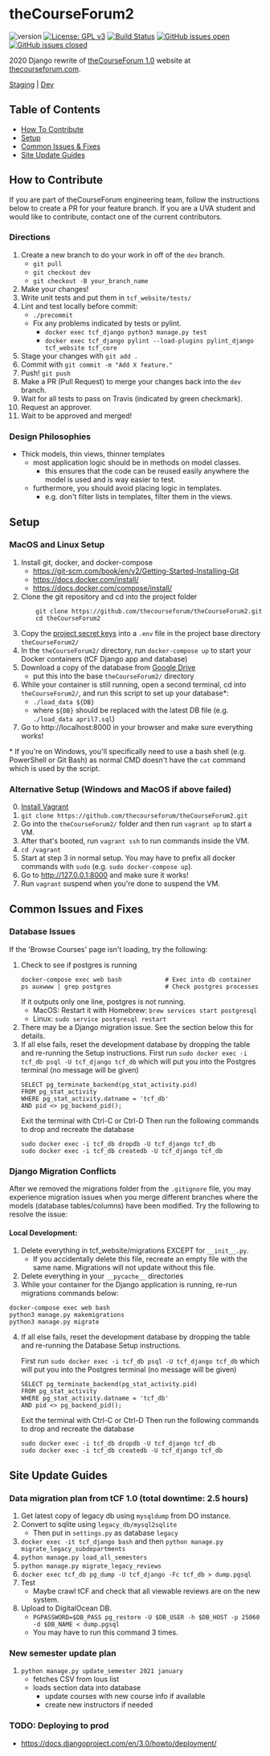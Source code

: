 
# theCourseForum2
![version](https://img.shields.io/badge/version-1.0.0-blue.svg) [![License: GPL v3](https://img.shields.io/badge/License-GPLv3-blue.svg)](https://www.gnu.org/licenses/gpl-3.0)
[![Build Status](https://travis-ci.com/thecourseforum/theCourseForum2.svg?branch=master)](https://travis-ci.com/thecourseforum/theCourseForum2) [![GitHub issues open](https://img.shields.io/github/issues/thecourseforum/theCourseForum2.svg?maxAge=2592000)]() [![GitHub issues closed](https://img.shields.io/github/issues-closed-raw/thecourseforum/theCourseForum2.svg?maxAge=2592000)]()

2020 Django rewrite of [theCourseForum 1.0](https://github.com/thecourseforum/theCourseForum) website at [thecourseforum.com](https://thecourseforum.com/).

[Staging](http://thecourseforum-staging.herokuapp.com/) | [Dev](http://thecourseforum-dev.herokuapp.com/)

## Table of Contents
* [How To Contribute](#how-to-contribute)
* [Setup](#setup)
* [Common Issues & Fixes](#common-issues-and-fixes)
* [Site Update Guides](#site-update-guides)


## How to Contribute
If you are part of theCourseForum engineering team, follow the instructions below to create a PR for your feature branch. If you are a UVA student and would like to contribute, contact one of the current contributors.

### Directions
1. Create a new branch to do your work in off of the `dev` branch.
    - `git pull`
    - `git checkout dev`
    - `git checkout -B your_branch_name`
2. Make your changes!
3. Write unit tests and put them in `tcf_website/tests/`
4. Lint and test locally before commit:
    - `./precommit`
    - Fix any problems indicated by tests or pylint.
        - `docker exec tcf_django python3 manage.py test`
        - `docker exec tcf_django pylint --load-plugins pylint_django tcf_website tcf_core`
4. Stage your changes with `git add .`
5. Commit with `git commit -m "Add X feature."`
6. Push! `git push`
7. Make a PR (Pull Request) to merge your changes back into the `dev` branch.
8. Wait for all tests to pass on Travis (indicated by green checkmark).
9. Request an approver.
10. Wait to be approved and merged!

### Design Philosophies
- Thick models, thin views, thinner templates
    - most application logic should be in methods on model classes.
        - this ensures that the code can be reused easily anywhere the model is used and is way easier to test.
    - furthermore, you should avoid placing logic in templates.
        - e.g. don't filter lists in templates, filter them in the views.


## Setup
### MacOS and Linux Setup
1. Install git, docker, and docker-compose
    - https://git-scm.com/book/en/v2/Getting-Started-Installing-Git
    - https://docs.docker.com/install/
    - https://docs.docker.com/compose/install/
2. Clone the git repository and cd into the project folder
    ```
        git clone https://github.com/thecourseforum/theCourseForum2.git
        cd theCourseForum2
    ```
3. Copy the [project secret keys](https://docs.google.com/document/d/1HsuJOf-5oZljQK_k02CQhFbqw1q-pD_1-mExvyC1TV0/edit?usp=sharing) into a `.env` file in the project base directory `theCourseForum2/`
4. In the `theCourseForum2/` directory, run `docker-compose up` to start your Docker containers (tCF Django app and database)
5. Download a copy of the database from [Google Drive](https://drive.google.com/open?id=1ubiiOj-jfzoBKaMK6pFEkFXdSqMuD-22)
    - put this into the base `theCourseForum2/` directory
6. While your container is still running, open a second terminal, cd into `theCourseForum2/`, and run this script to set up your database*:
    - `./load_data ${DB}` 
    - where `${DB}` should be replaced with the latest DB file (e.g. `./load_data april7.sql`)
7. Go to http://localhost:8000 in your browser and make sure everything works!

\* If you're on Windows, you'll specifically need to use a bash shell (e.g. PowerShell or Git Bash) as normal CMD doesn't have the `cat` command which is used by the script.
### Alternative Setup (Windows and MacOS if above failed)
0. [Install Vagrant](https://www.vagrantup.com/intro/getting-started/install.html)
1. `git clone https://github.com/thecourseforum/theCourseForum2.git`
2. Go into the `theCourseForum2/` folder and then run `vagrant up` to start a VM.
3. After that's booted, run `vagrant ssh` to run commands inside the VM.
4. `cd /vagrant`
5. Start at step 3 in normal setup. You may have to prefix all docker commands with `sudo` (e.g. `sudo docker-compose up`).
6. Go to http://127.0.0.1:8000 and make sure it works!
7. Run `vagrant` suspend when you're done to suspend the VM.


## Common Issues and Fixes

### Database Issues
If the 'Browse Courses' page isn't loading, try the following:
1. Check to see if postgres is running
    ```
    docker-compose exec web bash            # Exec into db container
    ps auxwww | grep postgres               # Check postgres processes
    ```
    If it outputs only one line, postgres is not running. 
    - MacOS: Restart it with Homebrew: `brew services start postgresql`
    - Linux: `sudo service postgresql restart`
2. There may be a Django migration issue. See the section below this for details.
3. If all else fails, reset the development database by dropping the table and re-running the Setup instructions.
    First run `sudo docker exec -i tcf_db psql -U tcf_django tcf_db` which will put you into the Postgres terminal (no message will be given)
    ```
    SELECT pg_terminate_backend(pg_stat_activity.pid)
    FROM pg_stat_activity
    WHERE pg_stat_activity.datname = 'tcf_db'
    AND pid <> pg_backend_pid();
    ```
    Exit the terminal with Ctrl-C or Ctrl-D
    Then run the following commands to drop and recreate the database
    ```
    sudo docker exec -i tcf_db dropdb -U tcf_django tcf_db
    sudo docker exec -i tcf_db createdb -U tcf_django tcf_db
    ```

### Django Migration Conflicts
After we removed the migrations folder from the `.gitignore` file, you may experience migration issues when you merge different branches where the models (database tables/columns) have been modified. Try the following to resolve the issue:

#### Local Development:
1. Delete everything in tcf_website/migrations EXCEPT for `__init__.py`.
    - If you accidentally delete this file, recreate an empty file with the same name. Migrations will not update without this file.
2. Delete everything in your `__pycache__` directories
3. While your container for the Django application is running, re-run migrations commands below:
```
docker-compose exec web bash
python3 manage.py makemigrations
python3 manage.py migrate
```
4. If all else fails, reset the development database by dropping the table and re-running the Database Setup instructions.

    First run `sudo docker exec -i tcf_db psql -U tcf_django tcf_db` which will put you into the Postgres terminal (no message will be given)
    ```
    SELECT pg_terminate_backend(pg_stat_activity.pid)
    FROM pg_stat_activity
    WHERE pg_stat_activity.datname = 'tcf_db'
    AND pid <> pg_backend_pid();
    ```
    Exit the terminal with Ctrl-C or Ctrl-D
    Then run the following commands to drop and recreate the database
    ```
    sudo docker exec -i tcf_db dropdb -U tcf_django tcf_db
    sudo docker exec -i tcf_db createdb -U tcf_django tcf_db
    ```

## Site Update Guides

### Data migration plan from tCF 1.0 (total downtime: 2.5 hours)
1. Get latest copy of legacy db using `mysqldump` from DO instance.
2. Convert to sqlite using `legacy_db/mysql2sqlite`
    - Then put in `settings.py` as database `legacy`
3. `docker exec -it tcf_django bash` and then `python manage.py migrate_legacy_subdepartments`
4. `python manage.py load_all_semesters`
5. `python manage.py migrate_legacy_reviews`
6. `docker exec tcf_db pg_dump -U tcf_django -Fc tcf_db > dump.pgsql`
7. Test
    - Maybe crawl tCF and check that all viewable reviews are on the new system.
8. Upload to DigitalOcean DB.
    - `PGPASSWORD=$DB_PASS pg_restore -U $DB_USER -h $DB_HOST -p 25060 -d $DB_NAME < dump.pgsql`
    - You may have to run this command 3 times.

### New semester update plan
1. `python manage.py update_semester 2021 january`
    - fetches CSV from lous list
    - loads section data into database
        - update courses with new course info if available
        - create new instructors if needed

### TODO: Deploying to prod
- https://docs.djangoproject.com/en/3.0/howto/deployment/

